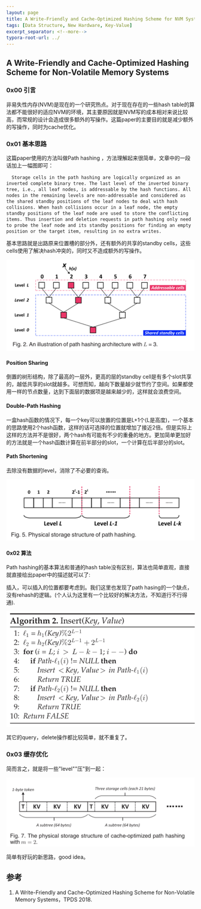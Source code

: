 ```yaml
---
layout: page
title: A Write-Friendly and Cache-Optimized Hashing Scheme for NVM Systems
tags: [Data Structure, New Hardware, Key-Value]
excerpt_separator: <!--more-->
typora-root-url: ../
---
```




## A Write-Friendly and Cache-Optimized Hashing Scheme for Non-Volatile Memory Systems 



### 0x00 引言

  非易失性内存(NVM)是现在的一个研究热点。对于现在存在的一些hash table的算法都不能很好的适应NVM的环境，其主要原因就是NVM写的成本相对来说比较高，而常规的设计会造成很多额外的写操作。这篇paper的主要目的就是减少额外的写操作，同时为cache优化。



### 0x01 基本思路

  这篇paper使用的方法叫做Path hashing ，方法理解起来很简单，文章中的一段话加上一幅图即可：

```
  Storage cells in the path hashing are logically organized as an inverted complete binary tree. The last level of the inverted binary tree, i.e., all leaf nodes, is addressable by the hash functions. All nodes in the remaining levels are non-addressable and considered as the shared standby positions of the leaf nodes to deal with hash collisions. When hash collisions occur in a leaf node, the empty standby positions of the leaf node are used to store the conflicting items. Thus insertion and deletion requests in path hashing only need to probe the leaf node and its standby positions for finding an empty position or the target item, resulting in no extra writes.
```

 基本思路就是出路原来位置槽的部分外，还有额外的共享的standby cells，这些cells使用了解决hash冲突的，同时又不造成额外的写操作。

![path-hashing-arch](/assets/img/path-hashing-arch.png)



#### Position Sharing 

  倒置的树形结构，除了最高的一层外，更高的层的standby cell是有多个slot共享的，越低共享的slot就越多。可想而知，越向下数量越少就节约了空间。如果都使用一样的节点数量，达到下面层的数据项是越来越少的，这样就会浪费空间。



#### Double-Path Hashing 

  一盒hash函数的情况下，每一个key可以放置的位置是L+1个(L是高度)，一个基本的思路使用2个hash函数，这样的话可选择的位置就增加了接近2倍。但是实际上这样的方法并不是很好，两个hash有可能有不少的重叠的地方。更加简单更加好的方法就是一个hash函数计算在前半部分的slot，一个计算在后半部分的slot。



#### Path Shortening 

  去除没有数据的level，消除了不必要的查询。



![path-hasing-phy](/assets/img/path-hasing-phy.png)





#### 0x02 算法

   Path hashing的基本算法和普通的hash table没有区别，算法也简单直观，直接就直接给出paper中的描述就可以了:

插入，可以插入的位置都要考虑到。我们这里也发现了path hasing的一个缺点，没有rehash的逻辑。(个人认为这里有一个比较好的解决方法，不知道行不行得通).

![pash-hasing-insert](/assets/img/pash-hasing-insert.png)

  其它的query，delete操作都比较简单，就不重复了。



### 0x03 缓存优化

  简而言之，就是将一些"level""压"到一起：

![path-hashing-cache](/assets/img/path-hashing-cache.png)



>

>

简单有好玩的新思路，good idea。

>

>



## 参考

1. A Write-Friendly and Cache-Optimized Hashing Scheme for Non-Volatile Memory Systems，TPDS 2018.